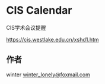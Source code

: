 
# CIS Calendar

CIS学术会议提醒

https://cis.westlake.edu.cn/xshd1.htm


## 作者

winter <winter_lonely@foxmail.com>
